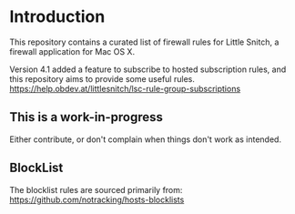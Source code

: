 # Introduction

This repository contains a curated list of firewall rules for Little Snitch,
a firewall application for Mac OS X.

Version 4.1 added a feature to subscribe to hosted subscription rules, and this
repository aims to provide some useful rules.
https://help.obdev.at/littlesnitch/lsc-rule-group-subscriptions

## This is a work-in-progress
Either contribute, or don't complain when things don't work as intended.

## BlockList

The blocklist rules are sourced primarily from:
https://github.com/notracking/hosts-blocklists
